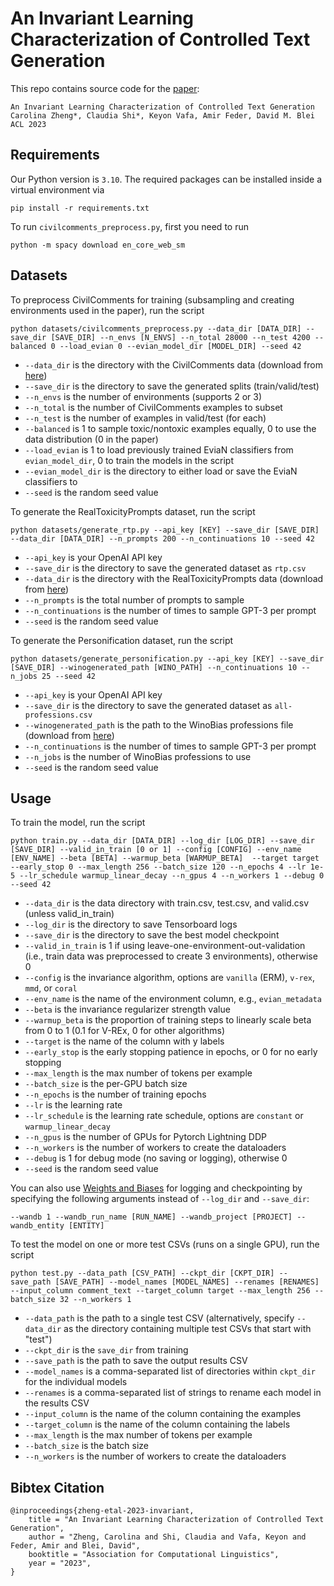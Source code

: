 # An Invariant Learning Characterization of Controlled Text Generation
This repo contains source code for the [paper](https://arxiv.org/abs/2306.00198):

```
An Invariant Learning Characterization of Controlled Text Generation
Carolina Zheng*, Claudia Shi*, Keyon Vafa, Amir Feder, David M. Blei
ACL 2023
```

## Requirements
Our Python version is `3.10`. The required packages can be installed inside a virtual environment via

`pip install -r requirements.txt`

To run `civilcomments_preprocess.py`, first you need to run 

`python -m spacy download en_core_web_sm`

## Datasets
To preprocess CivilComments for training (subsampling and creating environments used in the paper), run the script

`python datasets/civilcomments_preprocess.py --data_dir [DATA_DIR] --save_dir [SAVE_DIR] --n_envs [N_ENVS] --n_total 28000 --n_test 4200 --balanced 0 --load_evian 0 --evian_model_dir [MODEL_DIR] --seed 42`

- `--data_dir` is the directory with the CivilComments data (download from [here](https://www.kaggle.com/competitions/jigsaw-unintended-bias-in-toxicity-classification/data))
- `--save_dir` is the directory to save the generated splits (train/valid/test)
- `--n_envs` is the number of environments (supports 2 or 3)
- `--n_total` is the number of CivilComments examples to subset
- `--n_test` is the number of examples in valid/test (for each)
- `--balanced` is 1 to sample toxic/nontoxic examples equally, 0 to use the data distribution (0 in the paper)
- `--load_evian` is 1 to load previously trained EviaN classifiers from `evian_model_dir`, 0 to train the models in the script
- `--evian_model_dir` is the directory to either load or save the EviaN classifiers to
- `--seed` is the random seed value

To generate the RealToxicityPrompts dataset, run the script

`python datasets/generate_rtp.py --api_key [KEY] --save_dir [SAVE_DIR] --data_dir [DATA_DIR] --n_prompts 200 --n_continuations 10 --seed 42`

- `--api_key` is your OpenAI API key
- `--save_dir` is the directory to save the generated dataset as `rtp.csv`
- `--data_dir` is the directory with the RealToxicityPrompts data (download from [here](https://allenai.org/data/real-toxicity-prompts))
- `--n_prompts` is the total number of prompts to sample
- `--n_continuations` is the number of times to sample GPT-3 per prompt
- `--seed` is the random seed value

To generate the Personification dataset, run the script

`python datasets/generate_personification.py --api_key [KEY] --save_dir [SAVE_DIR] --winogenerated_path [WINO_PATH] --n_continuations 10 --n_jobs 25 --seed 42`

- `--api_key` is your OpenAI API key
- `--save_dir` is the directory to save the generated dataset as `all-professions.csv`
- `--winogenerated_path` is the path to the WinoBias professions file (download from [here](https://github.com/anthropics/evals/blob/main/winogenerated/winogenerated_examples.jsonl))
- `--n_continuations` is the number of times to sample GPT-3 per prompt
- `--n_jobs` is the number of WinoBias professions to use
- `--seed` is the random seed value

## Usage
To train the model, run the script

`python train.py --data_dir [DATA_DIR] --log_dir [LOG_DIR] --save_dir [SAVE_DIR] --valid_in_train [0 or 1] --config [CONFIG] --env_name [ENV_NAME] --beta [BETA] --warmup_beta [WARMUP_BETA]  --target target --early_stop 0 --max_length 256 --batch_size 120 --n_epochs 4 --lr 1e-5 --lr_schedule warmup_linear_decay --n_gpus 4 --n_workers 1 --debug 0 --seed 42`

- `--data_dir` is the data directory with train.csv, test.csv, and valid.csv (unless valid_in_train)
- `--log_dir` is the directory to save Tensorboard logs
- `--save_dir` is the directory to save the best model checkpoint
- `--valid_in_train` is 1 if using leave-one-environment-out-validation (i.e., train data was preprocessed to create 3 environments), otherwise 0
- `--config` is the invariance algorithm, options are `vanilla` (ERM), `v-rex`, `mmd`, or `coral`
- `--env_name` is the name of the environment column, e.g., `evian_metadata`
- `--beta` is the invariance regularizer strength value
- `--warmup_beta` is the proportion of training steps to linearly scale beta from 0 to 1 (0.1 for V-REx, 0 for other algorithms)
- `--target` is the name of the column with y labels
- `--early_stop` is the early stopping patience in epochs, or 0 for no early stopping
- `--max_length` is the max number of tokens per example
- `--batch_size` is the per-GPU batch size
- `--n_epochs` is the number of training epochs
- `--lr` is the learning rate
- `--lr_schedule` is the learning rate schedule, options are `constant` or `warmup_linear_decay`
- `--n_gpus` is the number of GPUs for Pytorch Lightning DDP
- `--n_workers` is the number of workers to create the dataloaders
- `--debug` is 1 for debug mode (no saving or logging), otherwise 0
- `--seed` is the random seed value

You can also use [Weights and Biases](https://wandb.ai/) for logging and checkpointing by specifying the following arguments instead of `--log_dir` and `--save_dir`:

`--wandb 1 --wandb_run_name [RUN_NAME] --wandb_project [PROJECT] --wandb_entity [ENTITY]`

To test the model on one or more test CSVs (runs on a single GPU), run the script

`python test.py --data_path [CSV_PATH] --ckpt_dir [CKPT_DIR] --save_path [SAVE_PATH] --model_names [MODEL_NAMES] --renames [RENAMES] --input_column comment_text --target_column target --max_length 256 --batch_size 32 --n_workers 1`

- `--data_path` is the path to a single test CSV (alternatively, specify `--data_dir` as the directory containing multiple test CSVs that start with "test")
- `--ckpt_dir` is the `save_dir` from training
- `--save_path` is the path to save the output results CSV
- `--model_names` is a comma-separated list of directories within `ckpt_dir` for the individual models
- `--renames` is a comma-separated list of strings to rename each model in the results CSV
- `--input_column` is the name of the column containing the examples
- `--target_column` is the name of the column containing the labels
- `--max_length` is the max number of tokens per example
- `--batch_size` is the batch size
- `--n_workers` is the number of workers to create the dataloaders

## Bibtex Citation
```
@inproceedings{zheng-etal-2023-invariant,
    title = "An Invariant Learning Characterization of Controlled Text Generation",
    author = "Zheng, Carolina and Shi, Claudia and Vafa, Keyon and Feder, Amir and Blei, David",
    booktitle = "Association for Computational Linguistics",
    year = "2023",
}
```
